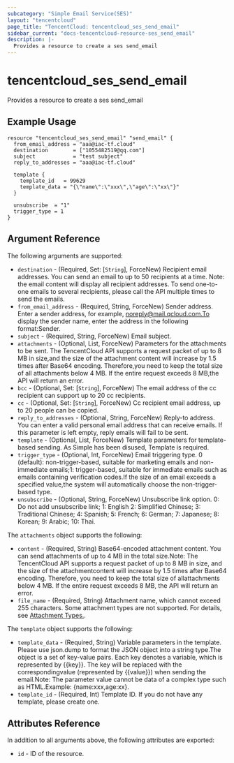 ```yaml
---
subcategory: "Simple Email Service(SES)"
layout: "tencentcloud"
page_title: "TencentCloud: tencentcloud_ses_send_email"
sidebar_current: "docs-tencentcloud-resource-ses_send_email"
description: |-
  Provides a resource to create a ses send_email
---
```


# tencentcloud_ses_send_email

Provides a resource to create a ses send_email

## Example Usage

```hcl
resource "tencentcloud_ses_send_email" "send_email" {
  from_email_address = "aaa@iac-tf.cloud"
  destination        = ["1055482519@qq.com"]
  subject            = "test subject"
  reply_to_addresses = "aaa@iac-tf.cloud"

  template {
    template_id   = 99629
    template_data = "{\"name\":\"xxx\",\"age\":\"xx\"}"
  }

  unsubscribe  = "1"
  trigger_type = 1
}
```

## Argument Reference

The following arguments are supported:

* `destination` - (Required, Set: [`String`], ForceNew) Recipient email addresses. You can send an email to up to 50 recipients at a time. Note: the email content will display all recipient addresses. To send one-to-one emails to several recipients, please call the API multiple times to send the emails.
* `from_email_address` - (Required, String, ForceNew) Sender address. Enter a sender address, for example, noreply@mail.qcloud.com.To display the sender name, enter the address in the following format:Sender.
* `subject` - (Required, String, ForceNew) Email subject.
* `attachments` - (Optional, List, ForceNew) Parameters for the attachments to be sent. The TencentCloud API supports a request packet of up to 8 MB in size,and the size of the attachment content will increase by 1.5 times after Base64 encoding. Therefore,you need to keep the total size of all attachments below 4 MB. If the entire request exceeds 8 MB,the API will return an error.
* `bcc` - (Optional, Set: [`String`], ForceNew) The email address of the cc recipient can support up to 20 cc recipients.
* `cc` - (Optional, Set: [`String`], ForceNew) Cc recipient email address, up to 20 people can be copied.
* `reply_to_addresses` - (Optional, String, ForceNew) Reply-to address. You can enter a valid personal email address that can receive emails. If this parameter is left empty, reply emails will fail to be sent.
* `template` - (Optional, List, ForceNew) Template parameters for template-based sending. As Simple has been disused, Template is required.
* `trigger_type` - (Optional, Int, ForceNew) Email triggering type. 0 (default): non-trigger-based, suitable for marketing emails and non-immediate emails;1: trigger-based, suitable for immediate emails such as emails containing verification codes.If the size of an email exceeds a specified value,the system will automatically choose the non-trigger-based type.
* `unsubscribe` - (Optional, String, ForceNew) Unsubscribe link option.  0: Do not add unsubscribe link; 1: English 2: Simplified Chinese;  3: Traditional Chinese; 4: Spanish; 5: French;  6: German; 7: Japanese; 8: Korean;  9: Arabic; 10: Thai.

The `attachments` object supports the following:

* `content` - (Required, String) Base64-encoded attachment content. You can send attachments of up to 4 MB in the total size.Note: The TencentCloud API supports a request packet of up to 8 MB in size, and the size of the attachmentcontent will increase by 1.5 times after Base64 encoding. Therefore, you need to keep the total size of allattachments below 4 MB. If the entire request exceeds 8 MB, the API will return an error.
* `file_name` - (Required, String) Attachment name, which cannot exceed 255 characters. Some attachment types are not supported. For details, see [Attachment Types.](https://www.tencentcloud.com/document/product/1084/42373?has_map=1).

The `template` object supports the following:

* `template_data` - (Required, String) Variable parameters in the template. Please use json.dump to format the JSON object into a string type.The object is a set of key-value pairs. Each key denotes a variable, which is represented by {{key}}. The key will be replaced with the correspondingvalue (represented by {{value}}) when sending the email.Note: The parameter value cannot be data of a complex type such as HTML.Example: {name:xxx,age:xx}.
* `template_id` - (Required, Int) Template ID. If you do not have any template, please create one.

## Attributes Reference

In addition to all arguments above, the following attributes are exported:

* `id` - ID of the resource.





